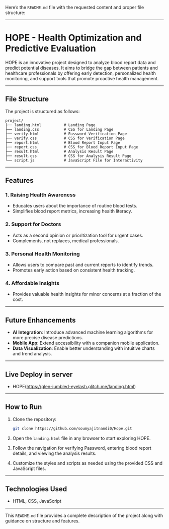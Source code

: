 Here’s the `README.md` file with the requested content and proper file structure:  

---

# **HOPE - Health Optimization and Predictive Evaluation**  

HOPE is an innovative project designed to analyze blood report data and predict potential diseases. It aims to bridge the gap between patients and healthcare professionals by offering early detection, personalized health monitoring, and support tools that promote proactive health management.  

---

## **File Structure**  

The project is structured as follows:  

```
project/
├── landing.html          # Landing Page
├── landing.css           # CSS for Landing Page
├── verify.html           # Password Verification Page
├── verify.css            # CSS for Verification Page
├── report.html           # Blood Report Input Page
├── report.css            # CSS for Blood Report Input Page
├── result.html           # Analysis Result Page
├── result.css            # CSS for Analysis Result Page
└── script.js             # JavaScript File for Interactivity
```

---

## **Features**  

### **1. Raising Health Awareness**  
- Educates users about the importance of routine blood tests.  
- Simplifies blood report metrics, increasing health literacy.  

### **2. Support for Doctors**  
- Acts as a second opinion or prioritization tool for urgent cases.  
- Complements, not replaces, medical professionals.  

### **3. Personal Health Monitoring**  
- Allows users to compare past and current reports to identify trends.  
- Promotes early action based on consistent health tracking.  

### **4. Affordable Insights**  
- Provides valuable health insights for minor concerns at a fraction of the cost.  

---

## **Future Enhancements**  

- **AI Integration**: Introduce advanced machine learning algorithms for more precise disease predictions.  
- **Mobile App**: Extend accessibility with a companion mobile application.  
- **Data Visualization**: Enable better understanding with intuitive charts and trend analysis.  

---

## **Live Deploy in server**
-  HOPE(https://glen-jumbled-eyelash.glitch.me/landing.html)

---

## **How to Run**  

1. Clone the repository:  
   ```bash  
   git clone https://github.com/soumyajitnandi0/Hope.git  
   ```  

2. Open the `landing.html` file in any browser to start exploring HOPE.  

3. Follow the navigation for verifying Password, entering blood report details, and viewing the analysis results.  

4. Customize the styles and scripts as needed using the provided CSS and JavaScript files.  

---

## **Technologies Used**  
- HTML, CSS, JavaScript  

--- 

This `README.md` file provides a complete description of the project along with guidance on structure and features.
